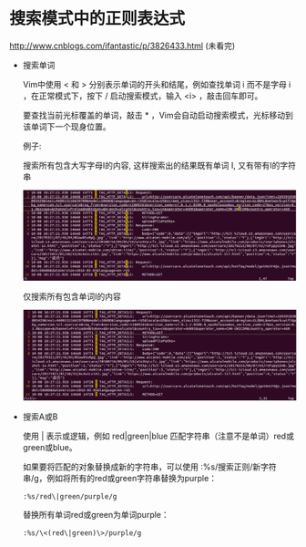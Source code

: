 # 搜索模式中的正则表达式

http://www.cnblogs.com/ifantastic/p/3826433.html  (未看完)

- 搜索单词

  Vim中使用 \< 和 \> 分别表示单词的开头和结尾，例如查找单词 i 而不是字母 i ，在正常模式下，按下 / 启动搜索模式，输入 \<i\> ，敲击回车即可。

  要查找当前光标覆盖的单词，敲击 * ，Vim会自动启动搜索模式，光标移动到该单词下一个现身位置。

  例子:

  搜索所有包含大写字母I的内容, 这样搜索出的结果既有单词 I, 又有带有I的字符串

  ![](img/search-containing.png)

  仅搜索所有包含单词I的内容

  ![](img/search-words-only.png)


- 搜索A或B

  使用 \| 表示或逻辑，例如 red\|green\|blue 匹配字符串（注意不是单词）red或green或blue。

  如果要将匹配的对象替换成新的字符串，可以使用 :%s/搜索正则/新字符串/g，例如将所有的red或green字符串替换为purple：

  ```shell
  :%s/red\|green/purple/g
  ```

  替换所有单词red或green为单词purple：

  ```shell
  :%s/\<(red\|green)\>/purple/g
  ```

  ​

